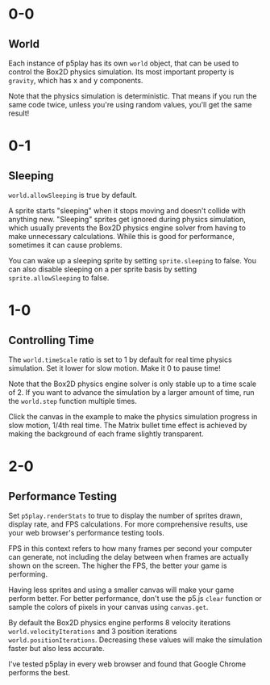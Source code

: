 # 0-0

## World

Each instance of p5play has its own `world` object, that can be used to control the Box2D physics simulation. Its most important property is `gravity`, which has x and y components.

Note that the physics simulation is deterministic. That means if you run the same code twice, unless you're using random values, you'll get the same result!

# 0-1

## Sleeping

`world.allowSleeping` is true by default.

A sprite starts "sleeping" when it stops moving and doesn't collide with anything new. "Sleeping" sprites get ignored during physics simulation, which usually prevents the Box2D physics engine solver from having to make unnecessary calculations. While this is good for performance, sometimes it can cause problems.

You can wake up a sleeping sprite by setting `sprite.sleeping` to false. You can also disable sleeping on a per sprite basis by setting `sprite.allowSleeping` to false.

# 1-0

## Controlling Time

The `world.timeScale` ratio is set to 1 by default for real time physics simulation. Set it lower for slow motion. Make it 0 to pause time!

Note that the Box2D physics engine solver is only stable up to a time scale of 2. If you want to advance the simulation by a larger amount of time, run the `world.step` function multiple times.

Click the canvas in the example to make the physics simulation progress in slow motion, 1/4th real time. The Matrix bullet time effect is achieved by making the background of each frame slightly transparent.

# 2-0

## Performance Testing

Set `p5play.renderStats` to true to display the number of sprites drawn, display rate, and FPS calculations. For more comprehensive results, use your web browser's performance testing tools.

FPS in this context refers to how many frames per second your computer can generate, not including the delay between when frames are actually shown on the screen. The higher the FPS, the better your game is performing.

Having less sprites and using a smaller canvas will make your game perform better. For better performance, don't use the p5.js `clear` function or sample the colors of pixels in your canvas using `canvas.get`.

By default the Box2D physics engine performs 8 velocity iterations `world.velocityIterations` and 3 position iterations `world.positionIterations`. Decreasing these values will make the simulation faster but also less accurate.

I've tested p5play in every web browser and found that Google Chrome performs the best.
